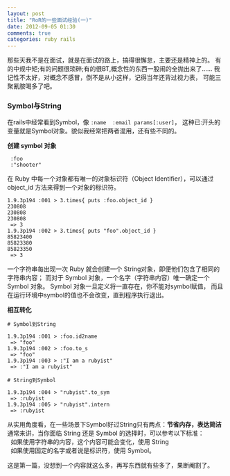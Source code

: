 ```yaml
---
layout: post
title: "RoR的一些面试经验(一)"
date: 2012-09-05 01:30
comments: true
categories: ruby rails
---
```


 那些天我不是在面试，就是在面试的路上，搞得很懈怠，主要还是精神上的。
 有的中规中矩;有的问题很琐碎;有的很BT,概念性的东西一股闹的全抛出来了......
 我记性不太好，对概念不感冒，倒不是从小这样，记得当年还背过视力表，
 可能三聚氰胺喝多了吧。 

### Symbol与String  
在rails中经常看到Symbol，像 ```:name  :email params[:user]```，
这种已:开头的变量就是Symbol对象。貌似我经常把两者混用，还有些不同的。

**创建 symbol 对象**
```
 :foo
 :"shooter"
```

在 Ruby 中每一个对象都有唯一的对象标识符（Object Identifier），可以通过 object_id 方法来得到一个对象的标识符。

```
1.9.3p194 :001 > 3.times{ puts :foo.object_id }
230808
230808
230808
 => 3 
1.9.3p194 :002 > 3.times{ puts "foo".object_id }
85823400
85823380
85823350
 => 3 
```
一个字符串每出现一次 Ruby 就会创建一个 String对象，即便他们包含了相同的字符串内容；
而对于 Symbol 对象，一个名字（字符串内容）唯一确定一个 Symbol 对象。
Symbol 对象一旦定义将一直存在，你不能对symbol赋值，
而且在运行环境中symbol的值也不会改变，直到程序执行退出。

**相互转化**

``` 
# Symbol到String

1.9.3p194 :001 > :foo.id2name
 => "foo" 
1.9.3p194 :002 > :foo.to_s
 => "foo" 
1.9.3p194 :003 > :"I am a rubyist"
 => :"I am a rubyist" 

# String到Symbol

1.9.3p194 :004 > "rubyist".to_sym
 => :rubyist 
1.9.3p194 :005 > "rubyist".intern
 => :rubyist 
```

从实用角度看，在一些场景下Symbol好过String只有两点：**节省内存，表达简洁** <br/>
通常来讲，当你面临 String 还是 Symbol 的选择时，可以参考以下标准：<br/>
&nbsp;&nbsp;如果使用字符串的内容，这个内容可能会变化，使用 String <br/>
&nbsp;&nbsp;如果使用固定的名字或者说是标识符，使用 Symbol。

这是第一篇，没想到一个内容就这么多，再写东西就有些多了，果断阉割了。